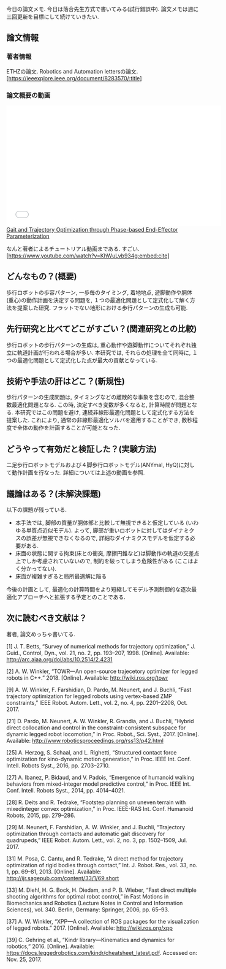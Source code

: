 今日の論文メモ. 今日は落合先生方式で書いてみる(試行錯誤中). 論文メモは週に三回更新を目標にして続けていきたい.

論文情報
------------------

### 著者情報

ETHZの論文. Robotics and Automation lettersの論文.
[https://ieeexplore.ieee.org/document/8283570/:title]

### 論文概要の動画
<iframe width="560" height="315" frameborder="0" allowfullscreen="" src="//www.youtube.com/embed/0jE46GqzxMM"></iframe><br><a href="https://youtube.com/watch?v=0jE46GqzxMM">Gait and Trajectory Optimization through Phase-based End-Effector Parameterization</a>

なんと著者によるチュートリアル動画まである. すごい.
[https://www.youtube.com/watch?v=KhWuLvb934g:embed:cite]

どんなもの？(概要)
------------------
歩行ロボットの歩容パターン, 一歩毎のタイミング, 着地地点, 遊脚動作や胴体(重心)の動作計画を決定する問題を, １つの最適化問題として定式化して解く方法を提案した研究. フラットでない地形における歩行パターンの生成も可能.  

先行研究と比べてどこがすごい？(関連研究との比較)
------------------
歩行ロボットの歩行パターンの生成は, 重心動作や遊脚動作についてそれぞれ独立に軌道計画が行われる場合が多い. 本研究では, それらの処理を全て同時に, １つの最適化問題として定式化した点が最大の貢献となっている. 

技術や手法の肝はどこ？(新規性)
------------------
歩行パターンの生成問題は, タイミングなどの離散的な事象を含むので, 混合整数最適化問題となる. この時, 決定すべき変数が多くなると, 計算時間が問題となる. 本研究ではこの問題を避け, 連続非線形最適化問題として定式化する方法を提案した. これにより, 通常の非線形最適化ソルバを適用することができ, 数秒程度で全体の動作を計画することが可能となった.

どうやって有効だと検証した？(実験方法)
------------------
二足歩行ロボットモデルおよび４脚歩行ロボットモデル(ANYmal, HyQ)に対して動作計画を行なった. 詳細については上述の動画を参照.

議論はある？(未解決課題)
------------------
以下の課題が残っている.
- 本手法では, 脚部の質量が胴体部と比較して無視できると仮定している (いわゆる単質点近似モデル). よって, 脚部が重いロボットに対してはダイナミクスの誤差が無視できなくなるので, 詳細なダイナミクスモデルを仮定する必要がある.  
- 床面の状態に関する拘束(床との衝突, 摩擦円錐など)は脚動作の軌道の交差点上でしか考慮されていないので, 制約を破ってしまう危険性がある (ここはよく分かってない).
- 床面が複雑すぎると局所最適解に陥る

今後の計画として, 最適化の計算時間をより短縮してモデル予測制御的な逐次最適化アプローチへと拡張する予定とのことである.

次に読むべき文献は？
------------------
著者, 論文めっちゃ書いてる.

[1] J. T. Betts, “Survey of numerical methods for trajectory optimization,” J. Guid., Control, Dyn., vol. 21, no. 2, pp. 193–207, 1998. [Online]. Available: http://arc.aiaa.org/doi/abs/10.2514/2.4231

[2] A. W. Winkler, “TOWR—An open-source trajecetory optimizer for legged robots in C++.” 2018. [Online]. Available: http://wiki.ros.org/towr

[9] A. W. Winkler, F. Farshidian, D. Pardo, M. Neunert, and J. Buchli, “Fast trajectory optimization for legged robots using vertex-based ZMP constraints,” IEEE Robot. Autom. Lett., vol. 2, no. 4, pp. 2201–2208, Oct. 2017.

[21] D. Pardo, M. Neunert, A. W. Winkler, R. Grandia, and J. Buchli, “Hybrid direct collocation and control in the constraint-consistent subspace for dynamic legged robot locomotion,” in Proc. Robot., Sci. Syst., 2017. [Online]. Available: http://www.roboticsproceedings.org/rss13/p42.html

[25] A. Herzog, S. Schaal, and L. Righetti, “Structured contact force optimization for kino-dynamic motion generation,” in Proc. IEEE Int. Conf. Intell. Robots Syst., 2016, pp. 2703–2710.

[27] A. Ibanez, P. Bidaud, and V. Padois, “Emergence of humanoid walking behaviors from mixed-integer model predictive control,” in Proc. IEEE Int. Conf. Intell. Robots Syst., 2014, pp. 4014–4021.

[28] R. Deits and R. Tedrake, “Footstep planning on uneven terrain with mixedinteger convex optimization,” in Proc. IEEE-RAS Int. Conf. Humanoid Robots, 2015, pp. 279–286.

[29] M. Neunert, F. Farshidian, A. W. Winkler, and J. Buchli, “Trajectory optimization through contacts and automatic gait discovery for quadrupeds,” IEEE Robot. Autom. Lett., vol. 2, no. 3, pp. 1502–1509, Jul. 2017.

[31] M. Posa, C. Cantu, and R. Tedrake, “A direct method for trajectory optimization of rigid bodies through contact,” Int. J. Robot. Res., vol. 33, no. 1, pp. 69–81, 2013. [Online]. Available: http://ijr.sagepub.com/content/33/1/69.short

[33] M. Diehl, H. G. Bock, H. Diedam, and P. B. Wieber, “Fast direct multiple shooting algorithms for optimal robot control,” in Fast Motions in Biomechanics and Robotics (Lecture Notes in Control and Information Sciences), vol. 340. Berlin, Germany: Springer, 2006, pp. 65–93.

[37] A. W. Winkler, “XPP—A collection of ROS packages for the visualization of legged robots.” 2017. [Online]. Available: http://wiki.ros.org/xpp

[39] C. Gehring et al., “Kindr library—Kinematics and dynamics for robotics,” 2016. [Online]. Available: https://docs.leggedrobotics.com/kindr/cheatsheet_latest.pdf. Accessed on: Nov. 25, 2017.

